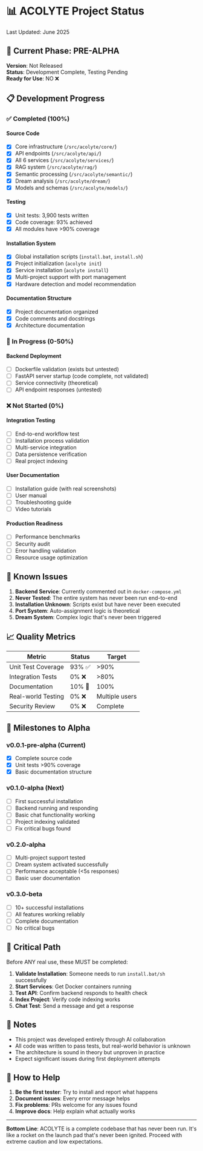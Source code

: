 # 📊 ACOLYTE Project Status

Last Updated: June 2025

## 🔴 Current Phase: PRE-ALPHA

**Version**: Not Released  
**Status**: Development Complete, Testing Pending  
**Ready for Use**: NO ❌

## 📋 Development Progress

### ✅ Completed (100%)

#### Source Code
- [x] Core infrastructure (`/src/acolyte/core/`)
- [x] API endpoints (`/src/acolyte/api/`)
- [x] All 6 services (`/src/acolyte/services/`)
- [x] RAG system (`/src/acolyte/rag/`)
- [x] Semantic processing (`/src/acolyte/semantic/`)
- [x] Dream analysis (`/src/acolyte/dream/`)
- [x] Models and schemas (`/src/acolyte/models/`)

#### Testing
- [x] Unit tests: 3,900 tests written
- [x] Code coverage: 93% achieved
- [x] All modules have >90% coverage

#### Installation System
- [x] Global installation scripts (`install.bat`, `install.sh`)
- [x] Project initialization (`acolyte init`)
- [x] Service installation (`acolyte install`)
- [x] Multi-project support with port management
- [x] Hardware detection and model recommendation

#### Documentation Structure
- [x] Project documentation organized
- [x] Code comments and docstrings
- [x] Architecture documentation

### 🚧 In Progress (0-50%)

#### Backend Deployment
- [ ] Dockerfile validation (exists but untested)
- [ ] FastAPI server startup (code complete, not validated)
- [ ] Service connectivity (theoretical)
- [ ] API endpoint responses (untested)

### ❌ Not Started (0%)

#### Integration Testing
- [ ] End-to-end workflow test
- [ ] Installation process validation
- [ ] Multi-service integration
- [ ] Data persistence verification
- [ ] Real project indexing

#### User Documentation
- [ ] Installation guide (with real screenshots)
- [ ] User manual
- [ ] Troubleshooting guide
- [ ] Video tutorials

#### Production Readiness
- [ ] Performance benchmarks
- [ ] Security audit
- [ ] Error handling validation
- [ ] Resource usage optimization

## 🐛 Known Issues

1. **Backend Service**: Currently commented out in `docker-compose.yml`
2. **Never Tested**: The entire system has never been run end-to-end
3. **Installation Unknown**: Scripts exist but have never been executed
4. **Port System**: Auto-assignment logic is theoretical
5. **Dream System**: Complex logic that's never been triggered

## 📈 Quality Metrics

| Metric | Status | Target |
|--------|--------|--------|
| Unit Test Coverage | 93% ✅ | >90% |
| Integration Tests | 0% ❌ | >80% |
| Documentation | 10% 🚧 | 100% |
| Real-world Testing | 0% ❌ | Multiple users |
| Security Review | 0% ❌ | Complete |

## 🎯 Milestones to Alpha

### v0.0.1-pre-alpha (Current)
- [x] Complete source code
- [x] Unit tests >90% coverage
- [x] Basic documentation structure

### v0.1.0-alpha (Next)
- [ ] First successful installation
- [ ] Backend running and responding
- [ ] Basic chat functionality working
- [ ] Project indexing validated
- [ ] Fix critical bugs found

### v0.2.0-alpha
- [ ] Multi-project support tested
- [ ] Dream system activated successfully
- [ ] Performance acceptable (<5s responses)
- [ ] Basic user documentation

### v0.3.0-beta
- [ ] 10+ successful installations
- [ ] All features working reliably
- [ ] Complete documentation
- [ ] No critical bugs

## 🚨 Critical Path

Before ANY real use, these MUST be completed:

1. **Validate Installation**: Someone needs to run `install.bat/sh` successfully
2. **Start Services**: Get Docker containers running
3. **Test API**: Confirm backend responds to health check
4. **Index Project**: Verify code indexing works
5. **Chat Test**: Send a message and get a response

## 📝 Notes

- This project was developed entirely through AI collaboration
- All code was written to pass tests, but real-world behavior is unknown
- The architecture is sound in theory but unproven in practice
- Expect significant issues during first deployment attempts

## 🤝 How to Help

1. **Be the first tester**: Try to install and report what happens
2. **Document issues**: Every error message helps
3. **Fix problems**: PRs welcome for any issues found
4. **Improve docs**: Help explain what actually works

---

**Bottom Line**: ACOLYTE is a complete codebase that has never been run. It's like a rocket on the launch pad that's never been ignited. Proceed with extreme caution and low expectations.
